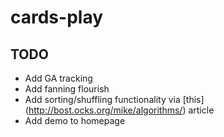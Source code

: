 cards-play
==========

TODO
----

* Add GA tracking
* Add fanning flourish
* Add sorting/shuffling functionality via [this] (http://bost.ocks.org/mike/algorithms/) article
* Add demo to homepage
